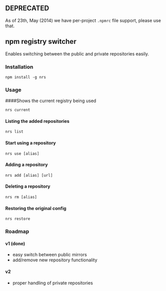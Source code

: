 ## DEPRECATED

As of 23th, May (2014) we have per-project `.npmrc` file support, please use that.

## npm registry switcher

Enables switching between the public and private repositories easily.

### Installation

```
npm install -g nrs
```

### Usage

####Shows the current registry being used

```
nrs current
```

#### Listing the added repositories

```
nrs list
```

#### Start using a repository

```
nrs use [alias]
```

#### Adding a repository

```
nrs add [alias] [url]
```

#### Deleting a repository

```
nrs rm [alias]
```

#### Restoring the original config

```
nrs restore
```

### Roadmap

#### v1 (done)
- easy switch between public mirrors
- add/remove new repository functionality

#### v2
- proper handling of private repositories

